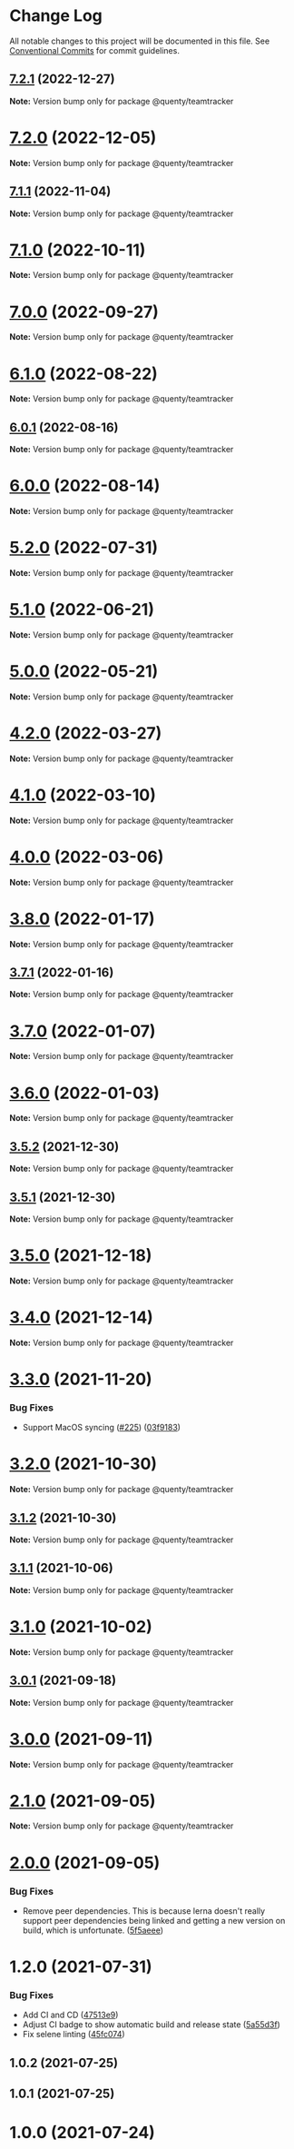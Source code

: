 # Change Log

All notable changes to this project will be documented in this file.
See [Conventional Commits](https://conventionalcommits.org) for commit guidelines.

## [7.2.1](https://github.com/Quenty/NevermoreEngine/compare/@quenty/teamtracker@7.2.0...@quenty/teamtracker@7.2.1) (2022-12-27)

**Note:** Version bump only for package @quenty/teamtracker





# [7.2.0](https://github.com/Quenty/NevermoreEngine/compare/@quenty/teamtracker@7.1.1...@quenty/teamtracker@7.2.0) (2022-12-05)

**Note:** Version bump only for package @quenty/teamtracker





## [7.1.1](https://github.com/Quenty/NevermoreEngine/compare/@quenty/teamtracker@7.1.0...@quenty/teamtracker@7.1.1) (2022-11-04)

**Note:** Version bump only for package @quenty/teamtracker





# [7.1.0](https://github.com/Quenty/NevermoreEngine/compare/@quenty/teamtracker@7.0.0...@quenty/teamtracker@7.1.0) (2022-10-11)

**Note:** Version bump only for package @quenty/teamtracker





# [7.0.0](https://github.com/Quenty/NevermoreEngine/compare/@quenty/teamtracker@6.1.0...@quenty/teamtracker@7.0.0) (2022-09-27)

**Note:** Version bump only for package @quenty/teamtracker





# [6.1.0](https://github.com/Quenty/NevermoreEngine/compare/@quenty/teamtracker@6.0.1...@quenty/teamtracker@6.1.0) (2022-08-22)

**Note:** Version bump only for package @quenty/teamtracker





## [6.0.1](https://github.com/Quenty/NevermoreEngine/compare/@quenty/teamtracker@6.0.0...@quenty/teamtracker@6.0.1) (2022-08-16)

**Note:** Version bump only for package @quenty/teamtracker





# [6.0.0](https://github.com/Quenty/NevermoreEngine/compare/@quenty/teamtracker@5.2.0...@quenty/teamtracker@6.0.0) (2022-08-14)

**Note:** Version bump only for package @quenty/teamtracker





# [5.2.0](https://github.com/Quenty/NevermoreEngine/compare/@quenty/teamtracker@5.1.0...@quenty/teamtracker@5.2.0) (2022-07-31)

**Note:** Version bump only for package @quenty/teamtracker





# [5.1.0](https://github.com/Quenty/NevermoreEngine/compare/@quenty/teamtracker@5.0.0...@quenty/teamtracker@5.1.0) (2022-06-21)

**Note:** Version bump only for package @quenty/teamtracker





# [5.0.0](https://github.com/Quenty/NevermoreEngine/compare/@quenty/teamtracker@4.2.0...@quenty/teamtracker@5.0.0) (2022-05-21)

**Note:** Version bump only for package @quenty/teamtracker





# [4.2.0](https://github.com/Quenty/NevermoreEngine/compare/@quenty/teamtracker@4.1.0...@quenty/teamtracker@4.2.0) (2022-03-27)

**Note:** Version bump only for package @quenty/teamtracker





# [4.1.0](https://github.com/Quenty/NevermoreEngine/compare/@quenty/teamtracker@4.0.0...@quenty/teamtracker@4.1.0) (2022-03-10)

**Note:** Version bump only for package @quenty/teamtracker





# [4.0.0](https://github.com/Quenty/NevermoreEngine/compare/@quenty/teamtracker@3.8.0...@quenty/teamtracker@4.0.0) (2022-03-06)

**Note:** Version bump only for package @quenty/teamtracker





# [3.8.0](https://github.com/Quenty/NevermoreEngine/compare/@quenty/teamtracker@3.7.1...@quenty/teamtracker@3.8.0) (2022-01-17)

**Note:** Version bump only for package @quenty/teamtracker





## [3.7.1](https://github.com/Quenty/NevermoreEngine/compare/@quenty/teamtracker@3.7.0...@quenty/teamtracker@3.7.1) (2022-01-16)

**Note:** Version bump only for package @quenty/teamtracker





# [3.7.0](https://github.com/Quenty/NevermoreEngine/compare/@quenty/teamtracker@3.6.0...@quenty/teamtracker@3.7.0) (2022-01-07)

**Note:** Version bump only for package @quenty/teamtracker





# [3.6.0](https://github.com/Quenty/NevermoreEngine/compare/@quenty/teamtracker@3.5.2...@quenty/teamtracker@3.6.0) (2022-01-03)

**Note:** Version bump only for package @quenty/teamtracker





## [3.5.2](https://github.com/Quenty/NevermoreEngine/compare/@quenty/teamtracker@3.5.1...@quenty/teamtracker@3.5.2) (2021-12-30)

**Note:** Version bump only for package @quenty/teamtracker





## [3.5.1](https://github.com/Quenty/NevermoreEngine/compare/@quenty/teamtracker@3.5.0...@quenty/teamtracker@3.5.1) (2021-12-30)

**Note:** Version bump only for package @quenty/teamtracker





# [3.5.0](https://github.com/Quenty/NevermoreEngine/compare/@quenty/teamtracker@3.4.0...@quenty/teamtracker@3.5.0) (2021-12-18)

**Note:** Version bump only for package @quenty/teamtracker





# [3.4.0](https://github.com/Quenty/NevermoreEngine/compare/@quenty/teamtracker@3.3.0...@quenty/teamtracker@3.4.0) (2021-12-14)

**Note:** Version bump only for package @quenty/teamtracker





# [3.3.0](https://github.com/Quenty/NevermoreEngine/compare/@quenty/teamtracker@3.2.0...@quenty/teamtracker@3.3.0) (2021-11-20)


### Bug Fixes

* Support MacOS syncing ([#225](https://github.com/Quenty/NevermoreEngine/issues/225)) ([03f9183](https://github.com/Quenty/NevermoreEngine/commit/03f918392c6a5bdd33f8a17c38de371d1e06c67a))





# [3.2.0](https://github.com/Quenty/NevermoreEngine/compare/@quenty/teamtracker@3.1.2...@quenty/teamtracker@3.2.0) (2021-10-30)

**Note:** Version bump only for package @quenty/teamtracker





## [3.1.2](https://github.com/Quenty/NevermoreEngine/compare/@quenty/teamtracker@3.1.1...@quenty/teamtracker@3.1.2) (2021-10-30)

**Note:** Version bump only for package @quenty/teamtracker





## [3.1.1](https://github.com/Quenty/NevermoreEngine/compare/@quenty/teamtracker@3.1.0...@quenty/teamtracker@3.1.1) (2021-10-06)

**Note:** Version bump only for package @quenty/teamtracker





# [3.1.0](https://github.com/Quenty/NevermoreEngine/compare/@quenty/teamtracker@3.0.1...@quenty/teamtracker@3.1.0) (2021-10-02)

**Note:** Version bump only for package @quenty/teamtracker





## [3.0.1](https://github.com/Quenty/NevermoreEngine/compare/@quenty/teamtracker@3.0.0...@quenty/teamtracker@3.0.1) (2021-09-18)

**Note:** Version bump only for package @quenty/teamtracker





# [3.0.0](https://github.com/Quenty/NevermoreEngine/compare/@quenty/teamtracker@2.1.0...@quenty/teamtracker@3.0.0) (2021-09-11)

**Note:** Version bump only for package @quenty/teamtracker





# [2.1.0](https://github.com/Quenty/NevermoreEngine/compare/@quenty/teamtracker@2.0.0...@quenty/teamtracker@2.1.0) (2021-09-05)

**Note:** Version bump only for package @quenty/teamtracker





# [2.0.0](https://github.com/Quenty/NevermoreEngine/compare/@quenty/teamtracker@1.2.0...@quenty/teamtracker@2.0.0) (2021-09-05)


### Bug Fixes

* Remove peer dependencies. This is because lerna doesn't really support peer dependencies being linked and getting a new version on build, which is unfortunate. ([5f5aeee](https://github.com/Quenty/NevermoreEngine/commit/5f5aeeea8de9975435309e53679f0ef7064f9dd0))





# 1.2.0 (2021-07-31)


### Bug Fixes

* Add CI and CD ([47513e9](https://github.com/Quenty/NevermoreEngine/commit/47513e9b568162707534af132396dd8756947dd3))
* Adjust CI badge to show automatic build and release state ([5a55d3f](https://github.com/Quenty/NevermoreEngine/commit/5a55d3f19bf8d66a760d67da9b56ed47fab74656))
* Fix selene linting ([45fc074](https://github.com/Quenty/NevermoreEngine/commit/45fc07489ee59127ac6582689f19a0e87c1e5b5a))



## 1.0.2 (2021-07-25)



## 1.0.1 (2021-07-25)



# 1.0.0 (2021-07-24)
